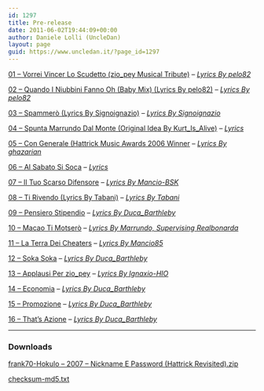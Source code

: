 ```yaml
---
id: 1297
title: Pre-release
date: 2011-06-02T19:44:09+00:00
author: Daniele Lolli (UncleDan)
layout: page
guid: https://www.uncledan.it/?page_id=1297
---
```

<a href="https://filedn.com/lAHAHtmqjaTjJxFAtUSMfN8/files/frank70/Pre-release/01 - Vorrei Vincer Lo Scudetto (zio_pey Musical Tribute) (Lyrics By pelo82).mp3" target="_blank">01 &#8211; Vorrei Vincer Lo Scudetto (zio_pey Musical Tribute)</a> &#8211; _<a href="https://filedn.com/lAHAHtmqjaTjJxFAtUSMfN8/files/frank70/Pre-release/01 - Vorrei Vincer Lo Scudetto (zio_pey Musical Tribute) (Lyrics By pelo82).txt" target="_blank">Lyrics By pelo82</a>_

<a href="https://filedn.com/lAHAHtmqjaTjJxFAtUSMfN8/files/frank70/Pre-release/02 - Quando I Niubbini Fanno Oh (Baby Mix) (Lyrics By pelo82).mp3" target="_blank">02 &#8211; Quando I Niubbini Fanno Oh (Baby Mix) (Lyrics By pelo82)</a> &#8211; _<a href="https://filedn.com/lAHAHtmqjaTjJxFAtUSMfN8/files/frank70/Pre-release/02 - Quando I Niubbini Fanno Oh (Baby Mix) (Lyrics By pelo82).txt" target="_blank">Lyrics By pelo82</a>_

<a href="https://filedn.com/lAHAHtmqjaTjJxFAtUSMfN8/files/frank70/Pre-release/02%20-%20Quando%20I%20Niubbini%20Fanno%20Oh%20%28Baby%20Mix%29%20%28Lyrics%20By%20pelo82%29.mp3" target="_blank">03 &#8211; Spammerò (Lyrics By Signoignazio)</a> &#8211; _<a href="https://filedn.com/lAHAHtmqjaTjJxFAtUSMfN8/files/frank70/Pre-release/02%20-%20Quando%20I%20Niubbini%20Fanno%20Oh%20%28Baby%20Mix%29%20%28Lyrics%20By%20pelo82%29.txt" target="_blank">Lyrics By Signoignazio</a>_

<a href="https://filedn.com/lAHAHtmqjaTjJxFAtUSMfN8/files/frank70/Pre-release/04 - Spunta Marrundo Dal Monte (Original Idea By Kurt_Is_Alive).mp3" target="_blank">04 &#8211; Spunta Marrundo Dal Monte (Original Idea By Kurt_Is_Alive)</a> &#8211; _<a href="https://filedn.com/lAHAHtmqjaTjJxFAtUSMfN8/files/frank70/Pre-release/04 - Spunta Marrundo Dal Monte (Original Idea By Kurt_Is_Alive).txt" target="_blank">Lyrics</a>_

<a href="https://filedn.com/lAHAHtmqjaTjJxFAtUSMfN8/files/frank70/Pre-release/05 - Con Generale (Hattrick Music Awards 2006 Winner) (Lyrics By ghazarian).mp3" target="_blank">05 &#8211; Con Generale (Hattrick Music Awards 2006 Winner</a> &#8211; _<a href="https://filedn.com/lAHAHtmqjaTjJxFAtUSMfN8/files/frank70/Pre-release/05 - Con Generale (Hattrick Music Awards 2006 Winner) (Lyrics By ghazarian).txt" target="_blank">Lyrics By ghazarian</a>_

<a href="https://filedn.com/lAHAHtmqjaTjJxFAtUSMfN8/files/frank70/Pre-release/06 - Al Sabato Si Soca.mp3" target="_blank">06 &#8211; Al Sabato Si Soca</a> &#8211; _<a href="https://filedn.com/lAHAHtmqjaTjJxFAtUSMfN8/files/frank70/Pre-release/06 - Al Sabato Si Soca.html" target="_blank">Lyrics</a>_

<a href="https://filedn.com/lAHAHtmqjaTjJxFAtUSMfN8/files/frank70/Pre-release/07 - Il Tuo Scarso Difensore (Lyrics By Mancio-BSK).mp3" target="_blank">07 &#8211; Il Tuo Scarso Difensore</a> &#8211; _<a href="https://filedn.com/lAHAHtmqjaTjJxFAtUSMfN8/files/frank70/Pre-release/07 - Il Tuo Scarso Difensore (Lyrics By Mancio-BSK).html" target="_blank">Lyrics By Mancio-BSK</a>_

<a href="https://filedn.com/lAHAHtmqjaTjJxFAtUSMfN8/files/frank70/Pre-release/08 - Ti Rivendo (Lyrics By Tabani).mp3" target="_blank">08 &#8211; Ti Rivendo (Lyrics By Tabani)</a> &#8211; _<a href="https://filedn.com/lAHAHtmqjaTjJxFAtUSMfN8/files/frank70/Pre-release/08 - Ti Rivendo (Lyrics By Tabani).html" target="_blank">Lyrics By Tabani</a>_

<a href="https://filedn.com/lAHAHtmqjaTjJxFAtUSMfN8/files/frank70/Pre-release/09 - Pensiero Stipendio (Lyrics By Duca_Barthleby).mp3" target="_blank">09 &#8211; Pensiero Stipendio</a> &#8211; _<a href="https://filedn.com/lAHAHtmqjaTjJxFAtUSMfN8/files/frank70/Pre-release/09 - Pensiero Stipendio (Lyrics By Duca_Barthleby).html" target="_blank">Lyrics By Duca_Barthleby</a>_

<a href="https://filedn.com/lAHAHtmqjaTjJxFAtUSMfN8/files/frank70/Pre-release/10%20-%20Macao%20Ti%20Motser%F2%20%28Lyrics%20By%20Marrundo%2C%20Supervising%20Realbonarda%29.mp3" target="_blank">10 &#8211; Macao Ti Motserò</a> &#8211; _<a href="https://filedn.com/lAHAHtmqjaTjJxFAtUSMfN8/files/frank70/Pre-release/10%20-%20Macao%20Ti%20Motser%F2%20%28Lyrics%20By%20Marrundo%2C%20Supervising%20Realbonarda%29.html" target="_blank">Lyrics By Marrundo, Supervising Realbonarda</a>_

<a href="https://filedn.com/lAHAHtmqjaTjJxFAtUSMfN8/files/frank70/Pre-release/11 - La Terra Dei Cheaters (Lyrics By Mancio85).mp3" target="_blank">11 &#8211; La Terra Dei Cheaters</a> &#8211; _<a href="https://filedn.com/lAHAHtmqjaTjJxFAtUSMfN8/files/frank70/Pre-release/11 - La Terra Dei Cheaters (Lyrics By Mancio85).html" target="_blank">Lyrics By Mancio85</a>_

<a href="https://filedn.com/lAHAHtmqjaTjJxFAtUSMfN8/files/frank70/Pre-release/12 - Soka Soka (Lyrics By Duca_Barthleby).mp3" target="_blank">12 &#8211; Soka Soka</a> &#8211; _<a href="https://filedn.com/lAHAHtmqjaTjJxFAtUSMfN8/files/frank70/Pre-release/12 - Soka Soka (Lyrics By Duca_Barthleby).html" target="_blank">Lyrics By Duca_Barthleby</a>_

<a href="https://filedn.com/lAHAHtmqjaTjJxFAtUSMfN8/files/frank70/Pre-release/13 - Applausi Per zio_pey (Lyrics By Ignaxio-HIO).mp3" target="_blank">13 &#8211; Applausi Per zio_pey</a> &#8211; _<a href="https://filedn.com/lAHAHtmqjaTjJxFAtUSMfN8/files/frank70/Pre-release/13 - Applausi Per zio_pey (Lyrics By Ignaxio-HIO).html" target="_blank">Lyrics By Ignaxio-HIO</a>_

<a href="https://filedn.com/lAHAHtmqjaTjJxFAtUSMfN8/files/frank70/Pre-release/14 - Economia (Lyrics By Duca_Barthleby).mp3" target="_blank">14 &#8211; Economia</a> &#8211; _<a href="https://filedn.com/lAHAHtmqjaTjJxFAtUSMfN8/files/frank70/Pre-release/14 - Economia (Lyrics By Duca_Barthleby).html" target="_blank">Lyrics By Duca_Barthleby</a>_

<a href="https://filedn.com/lAHAHtmqjaTjJxFAtUSMfN8/files/frank70/Pre-release/15 - Promozione (Lyrics By Duca_Barthleby).mp3" target="_blank">15 &#8211; Promozione</a> &#8211; _<a href="https://filedn.com/lAHAHtmqjaTjJxFAtUSMfN8/files/frank70/Pre-release/15 - Promozione (Lyrics By Duca_Barthleby).txt" target="_blank">Lyrics By Duca_Barthleby</a>_

<a href="https://filedn.com/lAHAHtmqjaTjJxFAtUSMfN8/files/frank70/Pre-release/16 - That's Azione (Lyrics By Duca_Barthleby).mp3" target="_blank">16 &#8211; That&#8217;s Azione</a> &#8211; _<a href="https://filedn.com/lAHAHtmqjaTjJxFAtUSMfN8/files/frank70/Pre-release/16 - That's Azione (Lyrics By Duca_Barthleby).txt" target="_blank">Lyrics By Duca_Barthleby</a>_

* * *

### Downloads

<a href="https://filedn.com/lAHAHtmqjaTjJxFAtUSMfN8/files/frank70/Pre-release/frank70-Hokulo - 2007 - Nickname E Password (Hattrick Revisited).zip" target="_blank">frank70-Hokulo &#8211; 2007 &#8211; Nickname E Password (Hattrick Revisited).zip</a>

<a href="https://filedn.com/lAHAHtmqjaTjJxFAtUSMfN8/files/frank70/Pre-release/checksum-md5.txt" target="_blank">checksum-md5.txt</a>